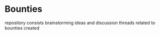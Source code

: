 # Bounties
repository consists brainstorming ideas and discussion threads related to bounties created 
